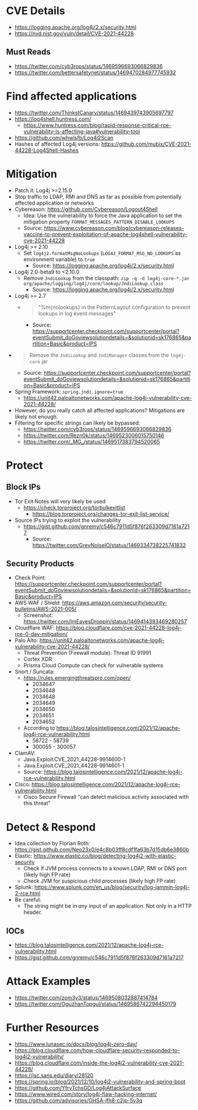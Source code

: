 # CVE Details
* https://logging.apache.org/log4j/2.x/security.html
* https://nvd.nist.gov/vuln/detail/CVE-2021-44228

## Must Reads
* https://twitter.com/cyb3rops/status/1469596693066829836
* https://twitter.com/bettersafetynet/status/1469470284977745932

# Find affected applications
* https://twitter.com/ThinkstCanary/status/1469439743905697797
* https://log4shell.huntress.com/
  * https://www.huntress.com/blog/rapid-response-critical-rce-vulnerability-is-affecting-java#vulnerability-tool
* https://github.com/whwlsfb/Log4j2Scan
* Hashes of affected Log4j versions: https://github.com/mubix/CVE-2021-44228-Log4Shell-Hashes

# Mitigation
* Patch it: Log4j >=2.15.0
* Stop traffic to LDAP, RMI and DNS as far as possible from potentially affected application or networks
* Cybereason: https://github.com/Cybereason/Logout4Shell
  * Idea: Use the vulnerability to force the Java application to set the mitigation property `FORMAT_MESSAGES_PATTERN_DISABLE_LOOKUPS`
  * Source: https://www.cybereason.com/blog/cybereason-releases-vaccine-to-prevent-exploitation-of-apache-log4shell-vulnerability-cve-2021-44228
* Log4j >= 2.10
  * Set `log4j2.formatMsgNoLookups` (`LOG4J_FORMAT_MSG_NO_LOOKUPS` as environment variable) to `true`
    * Source: https://logging.apache.org/log4j/2.x/security.html
* Log4j 2.0-beta9 to <2.10.0
  * Remove `JndiLookup` from the classpath: `zip -q -d log4j-core-*.jar org/apache/logging/log4j/core/lookup/JndiLookup.class`
    * Source: https://logging.apache.org/log4j/2.x/security.html
* Log4j >= 2.7
  * > "%m{nolookups} in the PatternLayout configuration to prevent lookups in log event messages"
    * Source: https://supportcenter.checkpoint.com/supportcenter/portal?eventSubmit_doGoviewsolutiondetails=&solutionid=sk176865&partition=Basic&product=IPS
* > Remove the `JndiLookup` and `JndiManager` classes from the `log4j-core` jar
  * Source: https://supportcenter.checkpoint.com/supportcenter/portal?eventSubmit_doGoviewsolutiondetails=&solutionid=sk176865&partition=Basic&product=IPS
* Spring Framework: `spring.jndi.ignore=true`
  * https://unit42.paloaltonetworks.com/apache-log4j-vulnerability-cve-2021-44228/
* However, do you really catch all affected applications? Mitigations are likely not enough.
* Filtering for specific strings can likely be bypassed:
  * https://twitter.com/cyb3rops/status/1469596693066829836
  * https://twitter.com/Rezn0k/status/1469523006015750146
  * https://twitter.com/_MG_/status/1469517383794520065


# Protect
## Block IPs
* Tor Exit Notes will very likely be used
  * https://check.torproject.org/torbulkexitlist
    * https://blog.torproject.org/changes-tor-exit-list-service/
* Source IPs trying to exploit the vulnerability
  * https://gist.github.com/gnremy/c546c7911d5f876f263309d7161a7217
    * Source: https://twitter.com/GreyNoiseIO/status/1469334738225741832

## Security Products
* Check Point: https://supportcenter.checkpoint.com/supportcenter/portal?eventSubmit_doGoviewsolutiondetails=&solutionid=sk176865&partition=Basic&product=IPS
* AWS WAF / Shield: https://aws.amazon.com/security/security-bulletins/AWS-2021-005/
  * Screenshot: https://twitter.com/ImEavesDroppin/status/1469414393469280257
* Cloudflare WAF: https://blog.cloudflare.com/cve-2021-44228-log4j-rce-0-day-mitigation/
* Palo Alto: https://unit42.paloaltonetworks.com/apache-log4j-vulnerability-cve-2021-44228/
  * Threat Prevention (Firewall module): Threat ID 91991
  * Cortex XDR
  * Prisma Cloud Compute can check for vulnerable systems
* Snort / Suricata:
  * https://rules.emergingthreatspro.com/open/
    * 2034647
    * 2034648
    * 2034648
    * 2034649
    * 2034650
    * 2034651
    * 2034652
  * According to https://blog.talosintelligence.com/2021/12/apache-log4j-rce-vulnerability.html
    * 58722 - 58739
    * 300055 - 300057
* ClamAV:
  * Java.Exploit.CVE_2021_44228-9914600-1
  * Java.Exploit.CVE_2021_44228-9914601-1
  * Source: https://blog.talosintelligence.com/2021/12/apache-log4j-rce-vulnerability.html
* Cisco: https://blog.talosintelligence.com/2021/12/apache-log4j-rce-vulnerability.html
  * Cisco Secure Firewall "can detect malicious activity associated with this threat"

# Detect & Respond
* Idea collection by Florian Roth: https://gist.github.com/Neo23x0/e4c8b03ff8cdf1fa63b7d15db6e3860b
* Elastic: https://www.elastic.co/blog/detecting-log4j2-with-elastic-security
  * Check if JVM process connects to a known LDAP, RMI or DNS port (likely high FP rate)
  * Check JVM for suspicious child processes (likely high FP rate)
* Splunk: https://www.splunk.com/en_us/blog/security/log-jammin-log4j-2-rce.html
* Be careful:
  * The string might be in *any* input of an application. Not only in a HTTP header.

## IOCs
* https://blog.talosintelligence.com/2021/12/apache-log4j-rce-vulnerability.html
* https://gist.github.com/gnremy/c546c7911d5f876f263309d7161a7217

# Attack Examples
* https://twitter.com/zom3y3/status/1469508032887414784
* https://twitter.com/OguzhanTopgul/status/1469586742294450179

# Further Resources
* https://www.lunasec.io/docs/blog/log4j-zero-day/
* https://blog.cloudflare.com/how-cloudflare-security-responded-to-log4j2-vulnerability/
* https://blog.cloudflare.com/inside-the-log4j2-vulnerability-cve-2021-44228/
* https://isc.sans.edu/diary/28120
* https://spring.io/blog/2021/12/10/log4j2-vulnerability-and-spring-boot
* https://github.com/YfryTchsGD/Log4jAttackSurface
* https://www.wired.com/story/log4j-flaw-hacking-internet/
* https://github.com/advisories/GHSA-jfh8-c2jp-5v3q